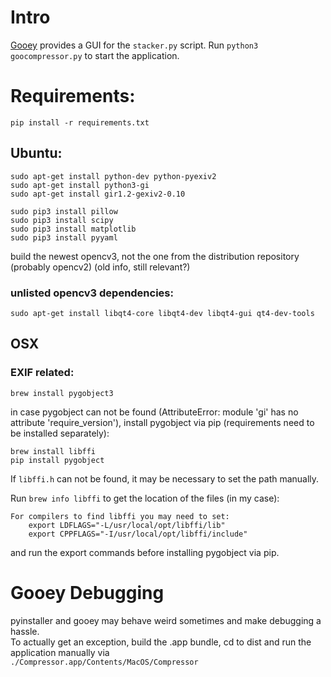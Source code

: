 # Intro

[Gooey](https://github.com/chriskiehl/Gooey) provides a GUI for the `stacker.py` script. Run `python3 goocompressor.py` to start the application.

# Requirements:

    pip install -r requirements.txt

## Ubuntu:

    sudo apt-get install python-dev python-pyexiv2
    sudo apt-get install python3-gi
    sudo apt-get install gir1.2-gexiv2-0.10

    sudo pip3 install pillow
    sudo pip3 install scipy
    sudo pip3 install matplotlib
    sudo pip3 install pyyaml

build the newest opencv3, not the one from the distribution repository (probably opencv2) (old info, still relevant?)

### unlisted opencv3 dependencies:

    sudo apt-get install libqt4-core libqt4-dev libqt4-gui qt4-dev-tools

## OSX

### EXIF related:

    brew install pygobject3

in case pygobject can not be found (AttributeError: module 'gi' has no attribute 'require_version'), 
install pygobject via pip (requirements need to be installed separately):

    brew install libffi
    pip install pygobject

If `libffi.h` can not be found, it may be necessary to set the path manually.

Run `brew info libffi` to get the location of the files (in my case):

    
    For compilers to find libffi you may need to set:
        export LDFLAGS="-L/usr/local/opt/libffi/lib"
        export CPPFLAGS="-I/usr/local/opt/libffi/include"

and run the export commands before installing pygobject via pip.

# Gooey Debugging

pyinstaller and gooey may behave weird sometimes and make debugging a hassle.  
To actually get an exception, build the .app bundle, cd to dist and run the application manually via  
`./Compressor.app/Contents/MacOS/Compressor`
